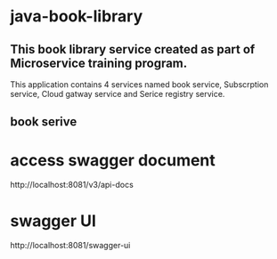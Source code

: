 # java-book-library
## This book library service created as part of Microservice training program.
This application contains 4 services named book service, Subscrption service, Cloud gatway service and Serice registry service.

## book serive
# access swagger document
http://localhost:8081/v3/api-docs
# swagger UI
http://localhost:8081/swagger-ui
